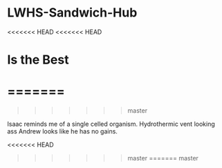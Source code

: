 # LWHS-Sandwich-Hub
<<<<<<< HEAD
<<<<<<< HEAD
# Is the Best
=======
=======
>>>>>>> master

Isaac reminds me of a single celled organism. Hydrothermic vent looking ass
Andrew looks like he has no gains.

<<<<<<< HEAD
>>>>>>> master
=======
>>>>>>> master
